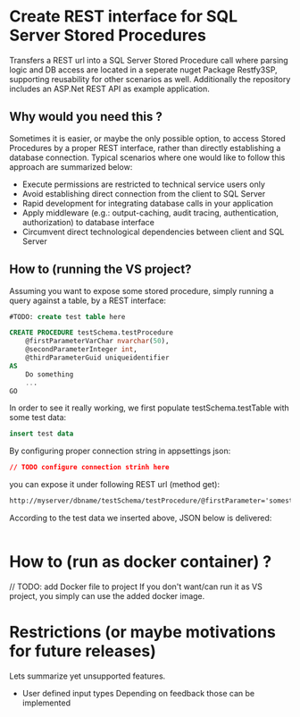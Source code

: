 # Create REST interface for SQL Server Stored Procedures
Transfers a REST url into a SQL Server Stored Procedure call where parsing logic and DB access are located in a seperate nuget Package 
Restfy3SP, supporting reusability for other scenarios as well. Additionally the repository includes an ASP.Net REST API as example application. 
## Why would you need this ?
Sometimes it is easier, or maybe the only possible option, to access Stored Procedures by a proper REST interface, rather than directly establishing a database connection. Typical scenarios where one would like to follow this approach are summarized below:
* Execute permissions are restricted to technical service users only 
* Avoid establishing direct connection from the client to SQL Server
* Rapid development for integrating database calls in your application
* Apply middleware (e.g.: output-caching, audit tracing, authentication, authorization) to database interface 
* Circumvent direct technological dependencies between client and SQL Server
## How to (running the VS project?
Assuming you want to expose some stored procedure, simply running a query against a table, by a REST interface:
```SQL
#TODO: create test table here

CREATE PROCEDURE testSchema.testProcedure  
    @firstParameterVarChar nvarchar(50),   
    @secondParameterInteger int,
    @thirdParameterGuid uniqueidentifier
AS   
    Do something
    ... 
GO  
```
In order to see it really working, we first populate testSchema.testTable with some test data:
```SQL
insert test data
```
By configuring proper connection string in appsettings json:
```JSON
// TODO configure connection strinh here
```
you can expose it under following REST url (method get):
```html
http://myserver/dbname/testSchema/testProcedure/@firstParameter='somestring',@secondParameter=23,@thirdParameter=42e67646-7863-4498-9221-b38e31ebf9ed
```
According to the test data we inserted above, JSON below is delivered:
```JSON
```
# How to (run as docker container) ?
// TODO: add Docker file to project
If you don't want/can run it as VS project, you simply can use the added docker image.
# Restrictions (or maybe motivations for future releases) 
Lets summarize yet unsupported features. 
* User defined input types 
Depending on feedback those can be implemented

